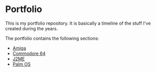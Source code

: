 # Portfolio

This is my portfolio repository. It is basically a timeline of the stuff I've created during the years.

The portfolio contains the following sections:

  * [Amiga](amiga/)
  * [Commodore 64](c64/)
  * [J2ME](j2me/)
  * [Palm OS](palmos/)
